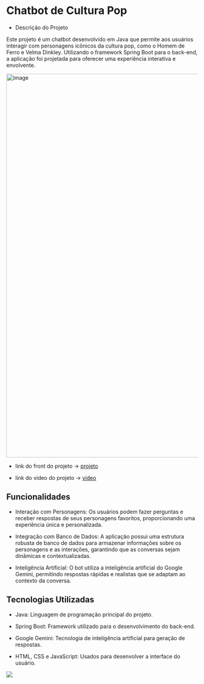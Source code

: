 
# Chatbot de Cultura Pop

* Descrição do Projeto

Este projeto é um chatbot desenvolvido em Java que permite aos usuários interagir com personagens icônicos da cultura pop, como o Homem de Ferro e Velma Dinkley. Utilizando o framework Spring Boot para o back-end, a aplicação foi projetada para oferecer uma experiência interativa e envolvente.

<img width="1896" height="1008" alt="image" src="https://github.com/user-attachments/assets/d5936cf5-bf4c-42d7-8c71-9c3db73784d3" />

* link do front do projeto -> [projeto](https://github.com/mateus26game/front-do-chat-bot)

* link do video do projeto -> [video](https://youtu.be/8uTWnjVfj9Q)


Funcionalidades
--
* Interação com Personagens: Os usuários podem fazer perguntas e receber respostas de seus personagens favoritos, proporcionando uma experiência única e personalizada.

* Integração com Banco de Dados: A aplicação possui uma estrutura robusta de banco de dados para armazenar informações sobre os personagens e as interações, garantindo que as conversas sejam dinâmicas e contextualizadas.

* Inteligência Artificial: O bot utiliza a inteligência artificial do Google Gemini, permitindo respostas rápidas e realistas que se adaptam ao contexto da conversa.

Tecnologias Utilizadas
--

* Java: Linguagem de programação principal do projeto.

* Spring Boot: Framework utilizado para o desenvolvimento do back-end.
  
* Google Gemini: Tecnologia de inteligência artificial para geração de respostas.

* HTML, CSS e JavaScript: Usados para desenvolver a interface do usuário.



<img src="https://skillicons.dev/icons?i=java,spring,html,css,idea,vscode,windows,postman" />
